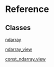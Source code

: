 Reference
=========

Classes
-------

[ndarray](ndarray.md)

[ndarray_view](ndarray_view.md)

[const_ndarray_view](const_ndarray_view.md)
